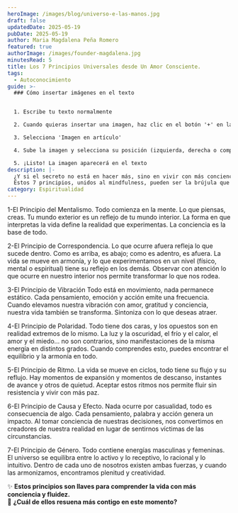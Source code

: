 ```yaml
---
heroImage: /images/blog/universo-e-las-manos.jpg
draft: false
updatedDate: 2025-05-19
pubDate: 2025-05-19
author: Maria Magdalena Peña Romero
featured: true
authorImage: /images/founder-magdalena.jpg
minutesRead: 5
title: Los 7 Principios Universales desde Un Amor Consciente.
tags:
  - Autoconocimiento
guide: >-
  ### Cómo insertar imágenes en el texto


  1. Escribe tu texto normalmente

  2. Cuando quieras insertar una imagen, haz clic en el botón '+' en la barra de herramientas

  3. Selecciona 'Imagen en artículo'

  4. Sube la imagen y selecciona su posición (izquierda, derecha o completa)

  5. ¡Listo! La imagen aparecerá en el texto
description: |-
  ¿Y si el secreto no está en hacer más, sino en vivir con más conciencia?
  Estos 7 principios, unidos al mindfulness, pueden ser la brújula que buscabas.
category: Espiritualidad
---
```



1-El Principio del Mentalismo.
Todo comienza en la mente.
Lo que piensas, creas. Tu mundo exterior es un reflejo de tu mundo interior. La forma en que interpretas la vida define la realidad que experimentas. La conciencia es la base de todo.


2-El Principio de Correspondencia.
Lo que ocurre afuera refleja lo que sucede dentro.
Como es arriba, es abajo; como es adentro, es afuera. La vida se mueve en armonía, y lo que experimentamos en un nivel (físico, mental o espiritual) tiene su reflejo en los demás. Observar con atención lo que ocurre en nuestro interior nos permite transformar lo que nos rodea.


3-El Principio de Vibración 
Todo está en movimiento, nada permanece estático.
Cada pensamiento, emoción y acción emite una frecuencia. Cuando elevamos nuestra vibración con amor, gratitud y conciencia, nuestra vida también se transforma. Sintoniza con lo que deseas atraer.


4️-El Principio de Polaridad.
Todo tiene dos caras, y los opuestos son en realidad extremos de lo mismo.
La luz y la oscuridad, el frío y el calor, el amor y el miedo… no son contrarios, sino manifestaciones de la misma energía en distintos grados. Cuando comprendes esto, puedes encontrar el equilibrio y la armonía en todo.


5️-El Principio de Ritmo.
La vida se mueve en ciclos, todo tiene su flujo y su reflujo.
Hay momentos de expansión y momentos de descanso, instantes de avance y otros de quietud. Aceptar estos ritmos nos permite fluir sin resistencia y vivir con más paz.


6️-El Principio de Causa y Efecto.
Nada ocurre por casualidad, todo es consecuencia de algo.
Cada pensamiento, palabra y acción genera un impacto. Al tomar conciencia de nuestras decisiones, nos convertimos en creadores de nuestra realidad en lugar de sentirnos víctimas de las circunstancias.


7️-El Principio de Género.
Todo contiene energías masculinas y femeninas.
El universo se equilibra entre lo activo y lo receptivo, lo racional y lo intuitivo. Dentro de cada uno de nosotros existen ambas fuerzas, y cuando las armonizamos, encontramos plenitud y creatividad.



✨ **Estos principios son llaves para comprender la vida con más conciencia y fluidez.**\
🌿 **¿Cuál de ellos resuena más contigo en este momento?**